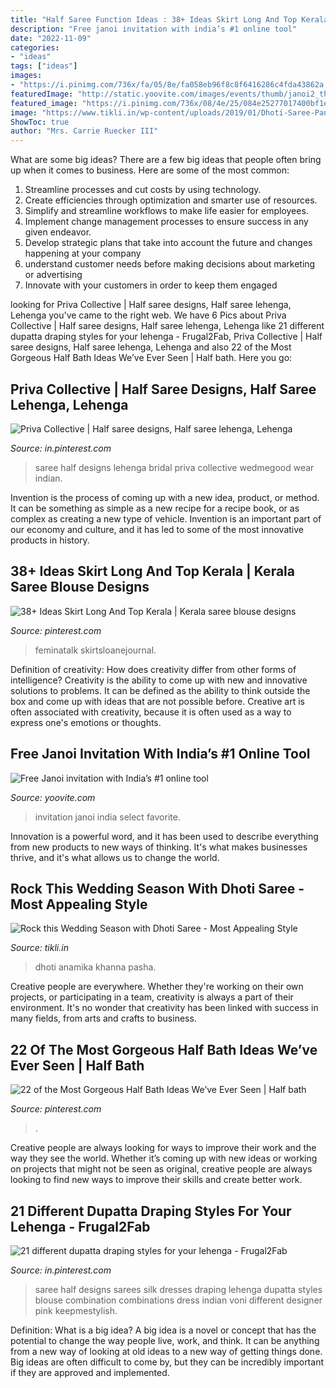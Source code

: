 ```yaml
---
title: "Half Saree Function Ideas : 38+ Ideas Skirt Long And Top Kerala"
description: "Free janoi invitation with india’s #1 online tool"
date: "2022-11-09"
categories:
- "ideas"
tags: ["ideas"]
images:
- "https://i.pinimg.com/736x/fa/05/8e/fa058eb96f8c8f6416286c4fda43862a.jpg"
featuredImage: "http://static.yoovite.com/images/events/thumb/janoi2_thumb.jpg"
featured_image: "https://i.pinimg.com/736x/08/4e/25/084e25277017400bf1e53a43e9aca880.jpg"
image: "https://www.tikli.in/wp-content/uploads/2019/01/Dhoti-Saree-Pants-4-608x911.jpg"
ShowToc: true
author: "Mrs. Carrie Ruecker III"
---
```



What are some big ideas?
There are a few big ideas that people often bring up when it comes to business. Here are some of the most common:
1. Streamline processes and cut costs by using technology.
2. Create efficiencies through optimization and smarter use of resources.
3. Simplify and streamline workflows to make life easier for employees.
4. Implement change management processes to ensure success in any given endeavor. 
5. Develop strategic plans that take into account the future and changes happening at your company 
6. understand customer needs before making decisions about marketing or advertising 
7. Innovate with your customers in order to keep them engaged 

	

		
looking for Priva Collective | Half saree designs, Half saree lehenga, Lehenga you've came to the right web. We have 6 Pics about Priva Collective | Half saree designs, Half saree lehenga, Lehenga like 21 different dupatta draping styles for your lehenga - Frugal2Fab, Priva Collective | Half saree designs, Half saree lehenga, Lehenga and also 22 of the Most Gorgeous Half Bath Ideas We’ve Ever Seen | Half bath. Here you go:
		
    
## Priva Collective | Half Saree Designs, Half Saree Lehenga, Lehenga

<img loading=lazy src="https://i.pinimg.com/736x/ca/6b/f0/ca6bf006be7263fb024e5c4a734dc573.jpg" onerror="this.onerror=null;this.src='https://tse3.mm.bing.net/th?id=OIP.MMy2vuPnUsXEgM3uJkkw0gHaJ_&amp;pid=15.1';" alt="Priva Collective | Half saree designs, Half saree lehenga, Lehenga">

_Source: in.pinterest.com_

>saree half designs lehenga bridal priva collective wedmegood wear indian. 

	

Invention is the process of coming up with a new idea, product, or method. It can be something as simple as a new recipe for a recipe book, or as complex as creating a new type of vehicle. Invention is an important part of our economy and culture, and it has led to some of the most innovative products in history.

    
## 38+ Ideas Skirt Long And Top Kerala | Kerala Saree Blouse Designs

<img loading=lazy src="https://i.pinimg.com/736x/fa/05/8e/fa058eb96f8c8f6416286c4fda43862a.jpg" onerror="this.onerror=null;this.src='https://tse1.mm.bing.net/th?id=OIP.WQ3DMnFbzBsC7Ib-KnCuzQAAAA&amp;pid=15.1';" alt="38+ Ideas Skirt Long And Top Kerala | Kerala saree blouse designs">

_Source: pinterest.com_

>feminatalk skirtsloanejournal. 

	

Definition of creativity: How does creativity differ from other forms of intelligence?
Creativity is the ability to come up with new and innovative solutions to problems. It can be defined as the ability to think outside the box and come up with ideas that are not possible before. Creative art is often associated with creativity, because it is often used as a way to express one's emotions or thoughts.

    
## Free Janoi Invitation With India’s #1 Online Tool

<img loading=lazy src="http://static.yoovite.com/images/events/thumb/janoi2_thumb.jpg" onerror="this.onerror=null;this.src='https://tse3.mm.bing.net/th?id=OIP.O91KMnWWRF4mBa2W7yL69AHaCj&amp;pid=15.1';" alt="Free Janoi invitation with India’s #1 online tool">

_Source: yoovite.com_

>invitation janoi india select favorite. 

	

Innovation is a powerful word, and it has been used to describe everything from new products to new ways of thinking. It's what makes businesses thrive, and it's what allows us to change the world.

    
## Rock This Wedding Season With Dhoti Saree - Most Appealing Style

<img loading=lazy src="https://www.tikli.in/wp-content/uploads/2019/01/Dhoti-Saree-Pants-4-608x911.jpg" onerror="this.onerror=null;this.src='https://tse2.mm.bing.net/th?id=OIP.YLdrZrXQyPi1M_U5e2vQJwHaLG&amp;pid=15.1';" alt="Rock this Wedding Season with Dhoti Saree - Most Appealing Style">

_Source: tikli.in_

>dhoti anamika khanna pasha. 

	

Creative people are everywhere. Whether they're working on their own projects, or participating in a team, creativity is always a part of their environment. It's no wonder that creativity has been linked with success in many fields, from arts and crafts to business.

    
## 22 Of The Most Gorgeous Half Bath Ideas We’ve Ever Seen | Half Bath

<img loading=lazy src="https://i.pinimg.com/originals/95/ee/fc/95eefc604c1cc54bafd74f44df347e72.jpg" onerror="this.onerror=null;this.src='https://tse4.mm.bing.net/th?id=OIP.qHi4d0dM8BbpCL9YmqaruwHaLH&amp;pid=15.1';" alt="22 of the Most Gorgeous Half Bath Ideas We’ve Ever Seen | Half bath">

_Source: pinterest.com_

>. 

	

Creative people are always looking for ways to improve their work and the way they see the world. Whether it’s coming up with new ideas or working on projects that might not be seen as original, creative people are always looking to find new ways to improve their skills and create better work.

    
## 21 Different Dupatta Draping Styles For Your Lehenga - Frugal2Fab

<img loading=lazy src="https://i.pinimg.com/736x/08/4e/25/084e25277017400bf1e53a43e9aca880.jpg" onerror="this.onerror=null;this.src='https://tse4.mm.bing.net/th?id=OIP.uEdAYIW8tn81jHBd2AmuggHaLH&amp;pid=15.1';" alt="21 different dupatta draping styles for your lehenga - Frugal2Fab">

_Source: in.pinterest.com_

>saree half designs sarees silk dresses draping lehenga dupatta styles blouse combination combinations dress indian voni different designer pink keepmestylish. 

	

Definition: What is a big idea?
A big idea is a novel or concept that has the potential to change the way people live, work, and think. It can be anything from a new way of looking at old ideas to a new way of getting things done. Big ideas are often difficult to come by, but they can be incredibly important if they are approved and implemented.

